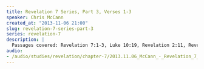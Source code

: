 ```yaml
--- 
title: Revelation 7 Series, Part 3, Verses 1-3
speaker: Chris McCann
created_at: "2013-11-06 21:00"
slug: revelation-7-series-part-3
series: revelation-7
description: |
  Passages covered: Revelation 7:1-3, Luke 10:19, Revelation 2:11, Revelation 6:5-6, Revelation 9:4,10,19, Revelation 22:10-11.
audio: 
- /audio/studies/revelation/chapter-7/2013.11.06_McCann_-_Revelation_7_Series_Part_3.yaml
---
```

